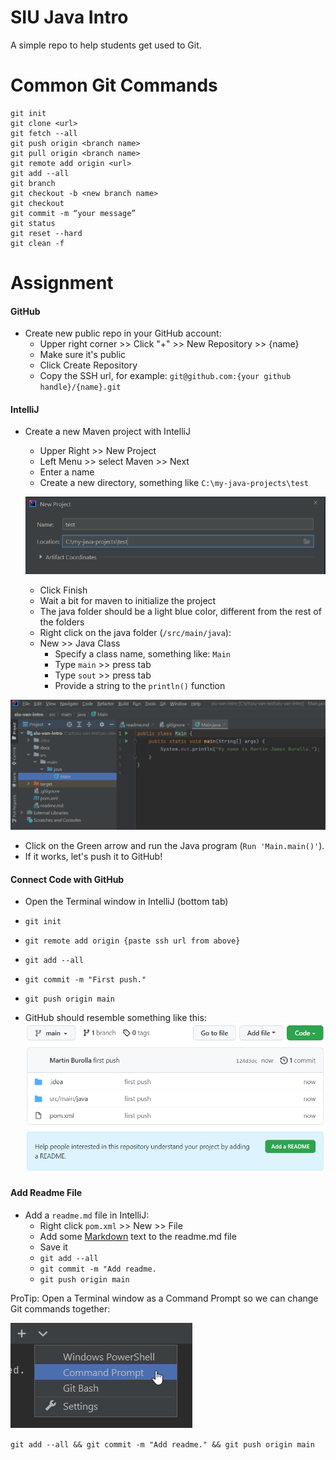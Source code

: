 # SIU Java Intro
A simple repo to help students get used to Git.

# Common Git Commands
```
git init
git clone <url>
git fetch --all
git push origin <branch name>
git pull origin <branch name>
git remote add origin <url>
git add --all
git branch
git checkout -b <new branch name>
git checkout
git commit -m “your message”
git status
git reset --hard
git clean -f
```

# Assignment 

#### GitHub
- Create new public repo in your GitHub account:
  - Upper right corner >> Click "+" >> New Repository >> {name}
  - Make sure it's public
  - Click Create Repository
  - Copy the SSH url, for example: `git@github.com:{your github handle}/{name}.git`

#### IntelliJ
- Create a new Maven project with IntelliJ 
  - Upper Right >> New Project
  - Left Menu >> select Maven >> Next
  - Enter a name
  - Create a new directory, something like `C:\my-java-projects\test`

  ![](./docs/new-java-project.png)

  - Click Finish
  - Wait a bit for maven to initialize the project 
  - The java folder should be a light blue color, different from the rest of the folders
  - Right click on the java folder (`/src/main/java`):
  - New >> Java Class
    - Specify a class name, something like: `Main`
    - Type `main` >> press tab
    - Type `sout` >> press tab
    - Provide a string to the `println()` function
    
![](./docs/main.png)

  - Click on the Green arrow and run the Java program (`Run 'Main.main()'`).
  - If it works, let's push it to GitHub!
    
#### Connect Code with GitHub
- Open the Terminal window in IntelliJ (bottom tab)
- `git init`
- `git remote add origin {paste ssh url from above}`
- `git add --all`
- `git commit -m "First push."`
- `git push origin main`


- GitHub should resemble something like this:
![](./docs/github.png)


#### Add Readme File
- Add a `readme.md` file in IntelliJ:
  - Right click `pom.xml` >> New >> File
  - Add some [Markdown](https://www.markdownguide.org/basic-syntax/) text to the readme.md file
  - Save it
  - `git add --all`
  - `git commit -m "Add readme.`
  - `git push origin main`

ProTip: Open a Terminal window as a Command Prompt so we can change Git commands together:

![](./docs/cmd-shell.png)

`git add --all && git commit -m "Add readme." && git push origin main`

